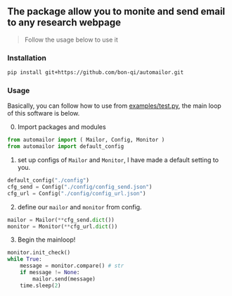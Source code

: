 ## The package allow you to monite and send email to any research webpage

> Follow the usage below to use it 

### Installation

```bash
pip install git+https://github.com/bon-qi/automailor.git
```

### Usage

Basically, you can follow how to use from [examples/test.py](./examples/test.py), the main loop of this software is below.

0. Import packages and modules 

```python
from automailor import ( Mailor, Config, Monitor )
from automailor import default_config
```

1. set up configs of `Mailor` and `Monitor`, I have made a default setting to you.

```python
default_config("./config")
cfg_send = Config("./config/config_send.json")
cfg_url = Config("./config/config_url.json")
```

2. define our `mailor` and `monitor` from config.

```python
mailor = Mailor(**cfg_send.dict())
monitor = Monitor(**cfg_url.dict())
```

3. Begin the mainloop!
```python
monitor.init_check()
while True:
    message = monitor.compare() # str
    if message != None:
        mailor.send(message)
    time.sleep(2)

```
